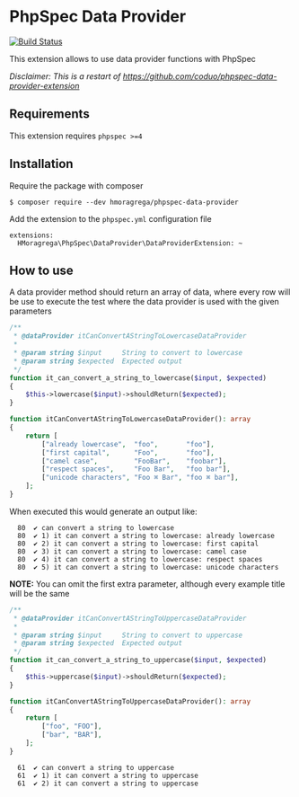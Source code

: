 # PhpSpec Data Provider
[![Build Status](https://travis-ci.org/hmoragrega/phpspec-data-provider.svg?branch=master)](https://travis-ci.org/hmoragrega/phpspec-data-provider)

This extension allows to use data provider functions with PhpSpec

_Disclaimer: This is a restart of https://github.com/coduo/phpspec-data-provider-extension_


## Requirements
This extension requires `phpspec >=4`

## Installation
Require the package with composer
```
$ composer require --dev hmoragrega/phpspec-data-provider
```

Add the extension to the `phpspec.yml` configuration file
```
extensions:
  HMoragrega\PhpSpec\DataProvider\DataProviderExtension: ~
```

## How to use
A data provider method should return an array of data, where every row will be use to execute the test where the data provider is used with the given parameters

```php
/**
 * @dataProvider itCanConvertAStringToLowercaseDataProvider
 *
 * @param string $input     String to convert to lowercase
 * @param string $expected  Expected output
 */
function it_can_convert_a_string_to_lowercase($input, $expected)
{
    $this->lowercase($input)->shouldReturn($expected);
}

function itCanConvertAStringToLowercaseDataProvider(): array
{
    return [
        ["already lowercase",  "foo",       "foo"],
        ["first capital",      "Foo",       "foo"],
        ["camel case",         "FooBar",    "foobar"],
        ["respect spaces",     "Foo Bar",   "foo bar"],
        ["unicode characters", "Foo ⌘ Bar", "foo ⌘ bar"],
    ];
}
```

When executed this would generate an output like:
```
  80  ✔ can convert a string to lowercase
  80  ✔ 1) it can convert a string to lowercase: already lowercase
  80  ✔ 2) it can convert a string to lowercase: first capital
  80  ✔ 3) it can convert a string to lowercase: camel case
  80  ✔ 4) it can convert a string to lowercase: respect spaces
  80  ✔ 5) it can convert a string to lowercase: unicode characters
```

**NOTE:** You can omit the first extra parameter, although every example title will be the same
```php
/**
 * @dataProvider itCanConvertAStringToUppercaseDataProvider
 *
 * @param string $input     String to convert to uppercase
 * @param string $expected  Expected output
 */
function it_can_convert_a_string_to_uppercase($input, $expected)
{
    $this->uppercase($input)->shouldReturn($expected);
}

function itCanConvertAStringToUppercaseDataProvider(): array
{
    return [
        ["foo", "FOO"],
        ["bar", "BAR"],
    ];
}
```

```
  61  ✔ can convert a string to uppercase
  61  ✔ 1) it can convert a string to uppercase
  61  ✔ 2) it can convert a string to uppercase
```